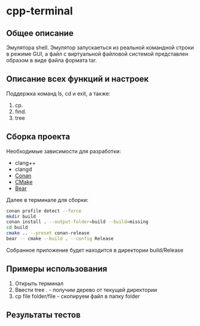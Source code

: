 # cpp-terminal

## Общее описание
Эмулятора shell.
Эмулятор запускаеться из реальной командной строки в режиме GUI, а файл с
виртуальной файловой системой представлен образом в виде файла формата
tar.

## Описание всех функций и настроек
Поддержка команд ls, cd и exit, а также:
1. cp.
2. find.
3. tree
## Cборка проекта

Необходимые зависимости для разработки:
- clang++
- clangd
- [Conan](https://conan.io/downloads)
- [CMake](https://cmake.org/download/)
- [Bear](https://github.com/rizsotto/Bear)

Далее в терминале для сборки:
```bash
conan profile detect --force
mkdir build
conan install . --output-folder=build --build=missing
cd build
cmake .. --preset conan-release
bear -- cmake --build . --config Release
```
Собранное приложение будет находится в директории build/Release
## Примеры использования
1. Открыть терминал
2. Ввести tree . - получим дерево от текущей директории
3. сp file folder/file - скопируем файл в папку folder
## Результаты тестов
